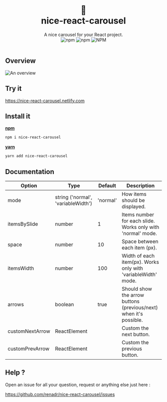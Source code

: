 <div align="center">
  <h1>
    🎠
    <br />
    nice-react-carousel
  </h1>
  A nice carousel for your React project. 
  <br />
  <img alt="npm" src="https://img.shields.io/npm/v/nice-react-carousel">
  <img alt="npm" src="https://img.shields.io/npm/dt/nice-react-carousel">
  <img alt="NPM" src="https://img.shields.io/npm/l/nice-react-carousel">
  <br />
  <br />
</div>

## Overview

![An overview](http://adrienlemaire.fr/video2-nice-react-carousel.gif "Logo Title Text 1")


## Try it

https://nice-react-carousel.netlify.com

## Install it

**[npm](https://www.npmjs.com/package/nice-react-carousel)**

```bash
npm i nice-react-carousel
```

**[yarn](https://yarnpkg.com/package/nice-react-carousel)**

```bash
yarn add nice-react-carousel
```

## Documentation

| Option          | Type                               | Default  | Description                                                       |
| --------------- | ---------------------------------- | -------- | ----------------------------------------------------------------- |
| mode            | string ('normal', 'variableWidth') | 'normal' | How items should be displayed.                                    |
| itemsBySlide    | number                             | 1        | Items number for each slide. Works only with 'normal' mode.       |
| space           | number                             | 10       | Space between each item (px).                                     |
| itemsWidth      | number                             | 100      | Width of each item(px). Works only with 'variableWidth' mode.     |
| arrows          | boolean                            | true     | Should show the arrow buttons (previous/next) when it's possible. |
| customNextArrow | ReactElement                       |          | Custom the next button.                                           |
| customPrevArrow | ReactElement                       |          | Custom the previous button.                                       |

## Help ?

Open an issue for all your question, request or anything else just here :

https://github.com/renadr/nice-react-carousel/issues
